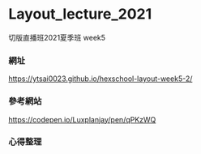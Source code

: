 # Layout_lecture_2021

切版直播班2021夏季班 week5

### 網址
https://ytsai0023.github.io/hexschool-layout-week5-2/

### 參考網站
https://codepen.io/Luxplanjay/pen/qPKzWQ


### 心得整理


